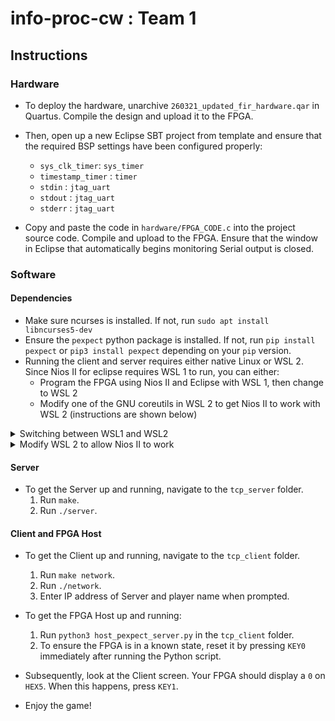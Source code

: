 ﻿# info-proc-cw : Team 1

## Instructions
### Hardware
- To deploy the hardware, unarchive `260321_updated_fir_hardware.qar` in Quartus. Compile the design and upload it to the FPGA.
- Then, open up a new Eclipse SBT project from template and ensure that the required BSP settings have been configured properly:
    - `sys_clk_timer`: `sys_timer`
    - `timestamp_timer` : `timer`
    - `stdin` : `jtag_uart`
    - `stdout` : `jtag_uart`
    - `stderr` : `jtag_uart`

- Copy and paste the code in `hardware/FPGA_CODE.c` into the project source code. Compile and upload to the FPGA. Ensure that the window in Eclipse that automatically begins monitoring Serial output is closed.

### Software

#### Dependencies
- Make sure ncurses is installed. If not, run `sudo apt install libncurses5-dev`
- Ensure the `pexpect` python package is installed. If not, run `pip install pexpect` or `pip3 install pexpect` depending on your `pip` version.
- Running the client and server requires either native Linux or WSL 2. Since Nios II for eclipse requires WSL 1 to run, you can either:
    - Program the FPGA using Nios II and Eclipse with WSL 1, then change to WSL 2
    - Modify one of the GNU coreutils in WSL 2 to get Nios II to work with WSL 2 (instructions are shown below)
<details> <summary> Switching between WSL1 and WSL2 </summary>
    
To swap from WSL1 to WSL2 and vice-versa, simply run `wsl.exe --set-version $DISTRO_NAME $DISTRO_VER` in PowerShell, where `DISTRO_NAME` is the name of your Linux distribution on your computer (eg. `Ubuntu-20.04`) and `DISTRO_VER` is the version of WSL you wish to change to.

To get `DISTRO_NAME`, you can run `wsl.exe --list`.

</details>
    
<details> <summary> Modify WSL 2 to allow Nios II to work </summary>
    
In WSL 2 run the command `which uname`. It should return `/bin/uname`.

Rename the original `uname` command:
```
sudo mv /bin/uname /bin/uname_original
```
Create a bash script `/bin/uname` in its place and insert the following contents:

```bash
#!/bin/bash
PARENT_COMMAND=$(ps -o comm=$PPID)
# echo $PARENT_COMMAND >> ~/log.txt
TXT=$(uname_original $1)
if [[ $PARENT_COMMAND =~ "nios" ]] || [[ $PARENT_COMMAND =~ "create-this" ]] || [[ $PARENT_COMMAND =~ "make" ]]; then
        echo $TXT"-Microsoft"
else
        echo $TXT
fi
```

Change the permissions of the new file: `sudo chmod 755 /bin/uname`

</details>

#### Server
- To get the Server up and running, navigate to the `tcp_server` folder. 
    1. Run `make`. 
    2. Run `./server`.

#### Client and FPGA Host
- To get the Client up and running, navigate to the `tcp_client` folder.
    1. Run `make network`. 
    2. Run `./network`.
    3. Enter IP address of Server and player name when prompted.
- To get the FPGA Host up and running:
    1. Run `python3 host_pexpect_server.py` in the `tcp_client` folder.
    2. To ensure the FPGA is in a known state, reset it by pressing `KEY0` immediately after running the Python script.

- Subsequently, look at the Client screen. Your FPGA should display a `0` on `HEX5`. When this happens, press `KEY1`.
- Enjoy the game!

